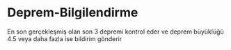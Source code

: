 # Deprem-Bilgilendirme
En son gerçekleşmiş olan son 3 depremi kontrol eder ve deprem büyüklüğü 4.5 veya daha fazla ise bildirim gönderir
